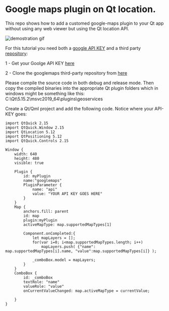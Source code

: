 # Google maps plugin on Qt location.
This repo shows how to add a customed google-maps plugin to your Qt app without using any web viewer but using the Qt location API. 

![demostration gif](https://github.com/christian-mv/googlemaps-on-qml/blob/main/google-maps-qml-gif.gif?raw=true)

For this tutorial you need both a [google API KEY](https://developers.google.com/maps/documentation/javascript/get-api-key) 
and a third party [repository](https://github.com/vladest/googlemaps):

1 - Get your Goolge API KEY [here](https://developers.google.com/maps/documentation/javascript/get-api-key)

2 - Clone the googlemaps third-party repository from [here](https://github.com/vladest/googlemaps)

Please compile the source code in both debug and release mode. 
Then copy the compiled binaries into the appropriate Qt plugin folders which in windows might be something like this: 
C:\Qt\5.15.2\msvc2019_64\plugins\geoservices

Create a Qt/Qml project and add the following code. Notice where your API-KEY goes:

```
import QtQuick 2.15
import QtQuick.Window 2.15
import QtLocation 5.12
import QtPositioning 5.12
import QtQuick.Controls 2.15

Window {
    width: 640
    height: 480
    visible: true

    Plugin {
        id: myPlugin
        name:"googlemaps"
        PluginParameter {
            name: "api"
            value: "YOUR API KEY GOES HERE"
        }
    }
    Map {
        anchors.fill: parent
        id: map
        plugin:myPlugin
        activeMapType: map.supportedMapTypes[1]

        Component.onCompleted:{
            let mapLayers = [];
            for(var i=0; i<map.supportedMapTypes.length; i++)
                mapLayers.push( {"name": map.supportedMapTypes[i].name, "value":map.supportedMapTypes[i]} );

            _comboBox.model = mapLayers;
        }
    }
    ComboBox {
        id: _comboBox
        textRole: "name"
        valueRole: "value"
        onCurrentValueChanged: map.activeMapType = currentValue;

    }
}
```
